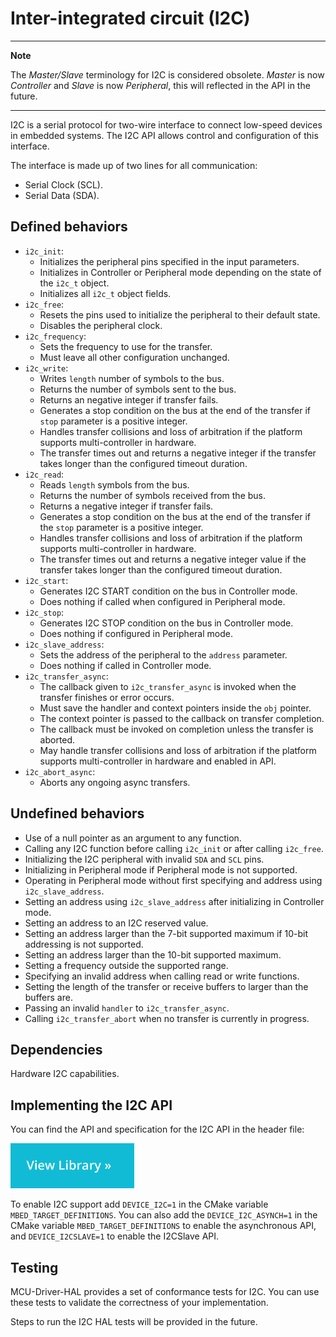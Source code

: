 <h1 id="i2c-port">Inter-integrated circuit (I2C) </h1>

---
**Note**

The _Master/Slave_ terminology for I2C is considered obsolete. _Master_ is now _Controller_ and _Slave_ is now _Peripheral_, this will reflected in the API in the future.

---

I2C is a serial protocol for two-wire interface to connect low-speed devices in embedded systems. The I2C API allows control and configuration of this interface.

The interface is made up of two lines for all communication:
- Serial Clock (SCL).
- Serial Data (SDA).

## Defined behaviors

- `i2c_init`:
   - Initializes the peripheral pins specified in the input parameters.
   - Initializes in Controller or Peripheral mode depending on the state of the `i2c_t` object.
   - Initializes all `i2c_t` object fields.
- `i2c_free`:
   - Resets the pins used to initialize the peripheral to their default state.
   - Disables the peripheral clock.
- `i2c_frequency`:
   - Sets the frequency to use for the transfer.
   - Must leave all other configuration unchanged.
- `i2c_write`:
   - Writes `length` number of symbols to the bus.
   - Returns the number of symbols sent to the bus.
   - Returns an negative integer if transfer fails.
   - Generates a stop condition on the bus at the end of the transfer if `stop` parameter is a positive integer.
   - Handles transfer collisions and loss of arbitration if the platform supports multi-controller in hardware.
   - The transfer times out and returns a negative integer if the transfer takes longer than the configured timeout duration.
- `i2c_read`:
   - Reads `length` symbols from the bus.
   - Returns the number of symbols received from the bus.
   - Returns a negative integer if transfer fails.
   - Generates a stop condition on the bus at the end of the transfer if the `stop` parameter is a positive integer.
   - Handles transfer collisions and loss of arbitration if the platform supports multi-controller in hardware.
   - The transfer times out and returns a negative integer value if the transfer takes longer than the configured timeout duration.
- `i2c_start`:
   - Generates I2C START condition on the bus in Controller mode.
   - Does nothing if called when configured in Peripheral mode.
- `i2c_stop`:
   - Generates I2C STOP condition on the bus in Controller mode.
   - Does nothing if configured in Peripheral mode.
- `i2c_slave_address`:
   - Sets the address of the peripheral to the `address` parameter.
   - Does nothing if called in Controller mode.
- `i2c_transfer_async`:
   - The callback given to `i2c_transfer_async` is invoked when the transfer finishes or error occurs.
   - Must save the handler and context pointers inside the `obj` pointer.
   - The context pointer is passed to the callback on transfer completion.
   - The callback must be invoked on completion unless the transfer is aborted.
   - May handle transfer collisions and loss of arbitration if the platform supports multi-controller in hardware and enabled in API.
- `i2c_abort_async`:
   - Aborts any ongoing async transfers.

## Undefined behaviors

- Use of a null pointer as an argument to any function.
- Calling any I2C function before calling `i2c_init` or after calling `i2c_free`.
- Initializing the I2C peripheral with invalid `SDA` and `SCL` pins.
- Initializing in Peripheral mode if Peripheral mode is not supported.
- Operating in Peripheral mode without first specifying and address using `i2c_slave_address`.
- Setting an address using `i2c_slave_address` after initializing in Controller mode.
- Setting an address to an I2C reserved value.
- Setting an address larger than the 7-bit supported maximum if 10-bit addressing is not supported.
- Setting an address larger than the 10-bit supported maximum.
- Setting a frequency outside the supported range.
- Specifying an invalid address when calling read or write functions.
- Setting the length of the transfer or receive buffers to larger than the buffers are.
- Passing an invalid `handler` to `i2c_transfer_async`.
- Calling `i2c_transfer_abort` when no transfer is currently in progress.

## Dependencies

Hardware I2C capabilities.

## Implementing the I2C API

You can find the API and specification for the I2C API in the header file:

[![View code](../../images/view_library_button.png)](https://armmbed.github.io/MCU-Driver-HAL/doxygen/html/group__hal___general_i2_c.html)

To enable I2C support add `DEVICE_I2C=1` in the CMake variable `MBED_TARGET_DEFINITIONS`.
You can also add the `DEVICE_I2C_ASYNCH=1` in the CMake variable `MBED_TARGET_DEFINITIONS` to enable the asynchronous API,
and `DEVICE_I2CSLAVE=1` to enable the I2CSlave API.

## Testing

MCU-Driver-HAL provides a set of conformance tests for I2C. You can use these tests to validate the correctness of your implementation.

Steps to run the I2C HAL tests will be provided in the future.
